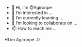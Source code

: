 - 👋 Hi, I’m @Agironpe
- 👀 I’m interested in ...
- 🌱 I’m currently learning ...
- 💞️ I’m looking to collaborate on ...
- 📫 How to reach me ...

<!---
Agironpe/Agironpe is a ✨ special ✨ repository because its `README.md` (this file) appears on your GitHub profile.
You can click the Preview link to take a look at your changes.
---> HI im Agironpe :D
